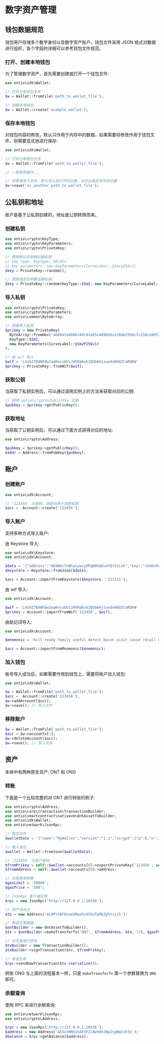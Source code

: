 
# 数字资产管理

## 钱包数据规范

钱包用户存储多个数字身份以及数字资产账户。钱包文件采用 JSON 格式对数据进行组织，各个字段的详细可以参考钱包文件规范。

### 打开、创建本地钱包

为了管理数字资产，首先需要创建或打开一个钱包文件:

```php
use ontio\sdk\Wallet;

// 打开已有钱包文件
$w = Wallet::fromFile('path_to_wallet_file');

// 创建本地钱包
$w = Wallet::create('example_wallet');
```

### 保存本地钱包

对钱包内容的修改，默认只作用于内存中的数据，如果需要将修改作用于钱包文件，则需要显式地进行保存:

```php
use ontio\sdk\Wallet;

// 打开已有钱包文件
$w = Wallet::fromFile('path_to_wallet_file');

// 一些修改操作...

// 将修改写入文件，默认写入到打开的位置，也可以指定另外的位置
$w->save('as_another_path_to_wallet_file');
```

## 公私钥和地址

账户是基于公私钥创建的，地址是公钥转换而来。

### 创建私钥

```php
use ontio\crypto\KeyType;
use ontio\crypto\KeyParameters;
use ontio\crypto\PrivateKey;

// 使用默认的参数创建私钥
// key type: KeyType::$Ecdsa
// key parameters: new KeyParameters(CurveLabel::$Secp256r1)
$key = PrivateKey::random();

// 使用指定的参数创建私钥
$key = PrivateKey::random(KeyType::$Sm2, new KeyParameters(CurveLabel::$Sm2P256v1));
```

### 导入私钥

```php
use ontio\crypto\PrivateKey;
use ontio\crypto\KeyParameters;
use ontio\common\ByteArray;

// 直接导入私钥
$prikey = new PrivateKey(
  ByteArray::fromHex('ab80a7ad086249c01e65c4d9bb6ce18de259dcfc218cd49f2455c539e9112ca3'),
  KeyType::$Sm2,
  new KeyParameters(CurveLabel::$Sm2P256v1)
);

// 由 wif 导入
$wif = 'L4shZ7B4NFQw2eqKncuUViJdFRq6uk1QUb6HjiuedxN4Q2CaRQKW'
$prikey = PrivateKey::fromWif($wif);
```

### 获取公钥

当获取了私钥实例后，可以通过调用实例上的方法来获取对应的公钥:

```php
// 获得 ontio\crypto\PublicKey 实例
$pubkey = $prikey->getPublicKey();
```

### 获取地址

当获取了公钥实例后，可以通过下面方式获得对应的地址:

```php
use ontio\crypto\Address;

$pubkey = $prikey->getPublicKey();
$addr = Address::fromPubKey($pubkey);
```

## 账户

### 创建账户

```php
use ontio\sdk\Account;

// '123456' 为密码，该密码用于加密私钥
$acc =  Account::create('123456');
```

### 导入账户

支持多种方式导入账户:

由 Keystore 导入:

```php
use ontio\sdk\Keystore;
use ontio\sdk\Account;

$data = '{"address":"AG9W6c7nNhaiywcyVPgW9hQKvUYQr5iLvk","key":"+UADcReBcLq0pn/2Grmz+UJsKl3ryop8pgRVHbQVgTBfT0lho06Svh4eQLSmC93j","parameters":{"curve":"P-256"},"label":"11111","scrypt":{"dkLen":64,"n":4096,"p":8,"r":8},"salt":"IfxFV0Fer5LknIyCLP2P2w==","type":"A","algorithm":"ECDSA"}';
$keystore = Keystore::fromJson($data);

$acc = Account::importFromKeystore($keystore, '111111');
```

由 wif 导入:

```php
use ontio\sdk\Account;

$wif = 'L4shZ7B4NFQw2eqKncuUViJdFRq6uk1QUb6HjiuedxN4Q2CaRQKW'
$prikey = Account::importFromWif('123456', $wif);
```

由助记词导入:

```php
use ontio\sdk\Account;

$mnemonic = 'hill ready family useful detect bacon visit canoe recall circle topple claw sheriff universe robust lounge cluster duty vast excuse weasel grunt junk actor';

$acc = Account::importFromMnemonic($mnemonic);
```

### 加入钱包

账号导入成功后，如果需要作用到钱包上，需要将账户加入钱包:

```php
use ontio\sdk\Wallet;

$w = Wallet::fromFile('path_to_wallet_file');
$acc =  Account::create('123456');
$w->addAccount($acc);
$w->save(); // 写入文件
```

### 移除账户

```php
$w = Wallet::fromFile('path_to_wallet_file');
$acc = $w->accounts[1];
$w->deleteAccount($acc);
$w->save(); // 写入文件
```

## 资产

本体中有两种原生资产: ONT 和 ONG

### 转账

下面是一个比较完整的对 ONT 进行转账的例子:

```php
use ontio\crypto\Address;
use ontio\core\transaction\TransactionBuilder;
use ontio\smartcontract\nativevm\OntAssetTxBuilder;
use ontio\sdk\Wallet;
use ontio\network\JsonRpc;

// 钱包文件
$walletData = '{"name":"MyWallet","version":"1.1","scrypt":{"p":8,"n":16384,"r":8,"dkLen":64},"accounts":[{"address":"ASSxYHNSsh4FdF2iNvHdh3Np2sgWU21hfp","enc-alg":"aes-256-gcm","key":"t2Kk2jNL4BAoXlYn309DKfxogxJRNvsJ8+GG4kiMB+UvWGXEilYRzfIYeNZbfVbu","algorithm":"ECDSA","salt":"CdRa1hTiOaVESNfJJmcMNw==","parameters":{"curve":"P-256"},"label":"","publicKey":"0344ea636caaebf23c7cec2219a75bd6260f891413467922975447ba57f3c824c6","signatureScheme":"SHA256withECDSA","isDefault":true,"lock":false},{"address":"AL9PtS6F8nue5MwxhzXCKaTpRb3yhtsix5","enc-alg":"aes-256-gcm","key":"vwIgX3qJO+1XikdPAfjAu/clsgS2l2xkEWsRR9XZQ8OyFViX+r/6Yq+cV0wnKQUM","algorithm":"SM2","salt":"xzvrFkHAgsEeX64V+4mpLw==","parameters":{"curve":"sm2p256v1"},"label":"","publicKey":"131403a9b89a0443ded240c3dee97221353d000d0dc905b7c085f4ef558b234a75e122","signatureScheme":"SM3withSM2","isDefault":false,"lock":false}]}';

// 载入钱包
$wallet = Wallet::fromJson($walletData);

// '123456' 为账户密码
$fromPrikey = self::$wallet->accounts[0]->exportPrivateKey('123456', self::$wallet->scrypt);
$fromAddress = self::$wallet->accounts[0]->address;

// 交易费用参数
$gasLimit = '20000';
$gasPrice = '500';

// JsonRpc 客户端实例
$rpc = new JsonRpc('http://127.0.0.1:20336');

// 资产流向方
$to = new Address('AL9PtS6F8nue5MwxhzXCKaTpRb3yhtsix5');

// 构造交易数据
$ontBuilder = new OntAssetTxBuilder();
$tx = $ontBuilder->makeTransferTx('ONT', $fromAddress, $to, 170, $gasPrice, $gasLimit);

// 对交易进行签名
$txBuilder = new TransactionBuilder();
$txBuilder->signTransaction($tx, $fromPrikey);

// 发送交易
$rpc->sendRawTransaction($tx->serialize());
```

转账 ONG 与上面的流程基本一样，只是 `makeTransferTx` 第一个参数替换为 `ONG` 即可。

### 余额查询

使用 RPC 来进行余额查询:

```php
use ontio\network\JsonRpc;
use ontio\crypto\Address;

$rpc = new JsonRpc('http://127.0.0.1:20336');
$address = new Address('ASSxYHNSsh4FdF2iNvHdh3Np2sgWU21hfp');
$balance = $rpc->getBalance($address);
```
